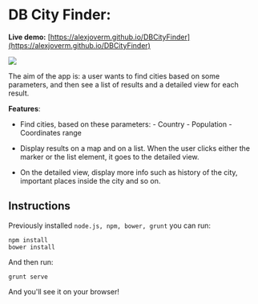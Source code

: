 # DB City Finder: 

**Live demo:** [https://alexjoverm.github.io/DBCityFinder](https://alexjoverm.github.io/DBCityFinder)

![](https://github.com/alexjoverm/DBCityFinder/img_demo.png)

The aim of the app is: a user wants to find cities based on some parameters, and then see a list of results and a detailed view for each result.

**Features**:
* Find cities, based on these parameters:
      - Country
      - Population
      - Coordinates range


* Display results on a map and on a list. When the user clicks either the marker or the list element, it goes to the detailed view.

* On the detailed view, display more info such as history of the city, important places inside the city and so on.

## Instructions

Previously installed `node.js, npm, bower, grunt` you can run:

```
npm install
bower install
```

And then run:

```
grunt serve
```

And you'll see it on your browser!
